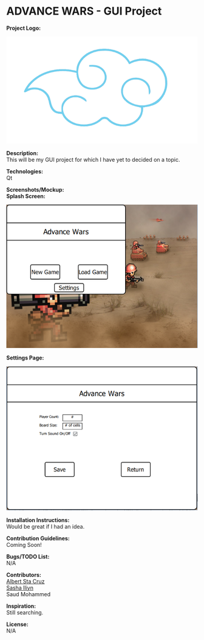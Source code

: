 # ADVANCE WARS - GUI Project 

<b>Project Logo:</b>

![Alt text](/img/Logo/Cloud.png)

<b>Description:</b><br />
This will be my GUI project for which I have yet to decided on a topic. 

<b>Technologies:</b><br />
Qt

<b>Screenshots/Mockup:</b><br />
<b>Splash Screen:</b>

![Alt text](/img/Screenshots/main_splash.PNG)

<b>Settings Page:</b>

![Alt text](/img/Screenshots/settings_page.PNG)

<b>Installation Instructions:</b><br />
Would be great if I had an idea.

<b>Contribution Guidelines:</b><br />
Coming Soon!

<b>Bugs/TODO List:</b><br />
N/A

<b>Contributors:</b><br />
[Albert Sta Cruz](https://github.com/aStaCruz)<br />
[Sasha Iliyn](https://github.com/SashaIliyn)<br />
Saud Mohammed<br />

<b>Inspiration:</b><br />
Still searching.

<b>License:</b><br />
N/A
